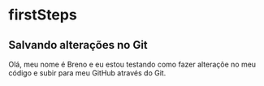 # firstSteps

## Salvando alterações no Git

Olá, meu nome é Breno e eu estou testando como fazer alteraçõe no meu código e subir para meu GitHub através do Git.
